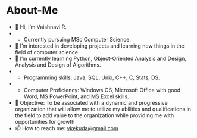 # About-Me
- 👋 Hi, I’m Vaishnavi R. 
-  * Currently pursuing MSc Computer Science.
- 👀 I’m interested in developing projects and learning new things in the field of computer science.
- 🌱 I’m currently learning Python, Object-Oriented Analysis and Design, Analysis and Design of Algorithms.
-  * Programming skills: Java, SQL, Unix, C++, C, Stats, DS.
-  * Computer Proficiency: Windows OS, Microsoft Office with good Word, MS PowerPoint, and MS Excel skills. 
- 💞️ Objective: To be associated with a dynamic and progressive organization that will allow me to utilize my abilities and qualifications in the field to add value to the organization while providing me with opportunities for growth
- 📫 How to reach me: vkekuda@gmail.com
